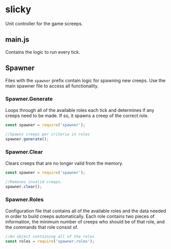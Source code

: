 # slicky
Unit controller for the game screeps.

## main.js

Contains the logic to run every tick.

## Spawner

Files with the `spawner` prefix contain logic for spawning new creeps. Use the main spawner file to
access all functionality.

### Spawner.Generate

Loops through all of the available roles each tick and determines if any creeps need to be made. If so, it spawns a creep of the correct role.

```javascript
const spawner = require('spawner');

//Spawns creeps per criteria in roles
spawner.generate();
```

### Spawner.Clear

Clears creeps that are no longer valid from the memory.

```javascript
const spawner = require('spawner');

//Removes invalid creeps.
spawner.clear();
```

### Spawner.Roles

Configuration file that contains all of the available roles and the data needed in order
to build creeps automatically. Each role contains two pieces of information, the minimum
number of creeps who should be of that role, and the commands that role consist of.

```javascript
//An object containing all of the roles
const roles = require('spawner.roles');
```